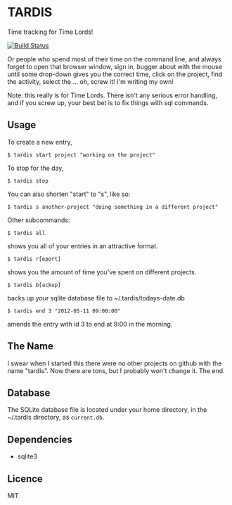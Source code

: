 TARDIS
======

Time tracking for Time Lords!

[![Build Status](https://secure.travis-ci.org/wlangstroth/tardis.png)](http://travis-ci.org/wlangstroth/tardis)

Or people who spend most of their time on the command line, and always forget
to open that browser window, sign in, bugger about with the mouse until
some drop-down gives you the correct time, click on the project, find the
activity, select the ... oh, screw it! I'm writing my own!

Note: this really is for Time Lords. There isn't any serious error handling, and
if you screw up, your best bet is to fix things with sql commands.


Usage
-----

To create a new entry,

    $ tardis start project "working on the project"

To stop for the day,

    $ tardis stop

You can also shorten "start" to "s", like so:

    $ tardis s another-project "doing something in a different project"

Other subcommands:

    $ tardis all

shows you all of your entries in an attractive format.

    $ tardis r[eport]

shows you the amount of time you've spent on different projects.

    $ tardis b[ackup]

backs up your sqlite database file to ~/.tardis/todays-date.db

    $ tardis end 3 "2012-05-11 09:00:00"

amends the entry with id 3 to end at 9:00 in the morning.


The Name
--------

I swear when I started this there were no other projects on github with the name
"tardis". Now there are tons, but I probably won't change it. The end.


Database
--------

The SQLite database file is located under your home directory, in the ~/.tardis
directory, as `current.db`.


Dependencies
------------

* sqlite3


Licence
-------

MIT
